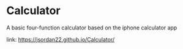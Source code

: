 # Calculator
A basic four-function calculator based on the iphone calculator app

link: https://jsordan22.github.io/Calculator/
